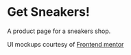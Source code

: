 # Get Sneakers!

A product page for a sneakers shop.

UI mockups courtesy of [Frontend mentor](https://www.frontendmentor.io/challenges/ecommerce-product-page-UPsZ9MJp6)
